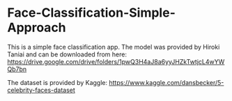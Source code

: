 # Face-Classification-Simple-Approach

This is a simple face classification app. The model was provided by Hiroki Taniai and can be downloaded from here: 
https://drive.google.com/drive/folders/1pwQ3H4aJ8a6yyJHZkTwtjcL4wYWQb7bn

The dataset is provided by Kaggle:
https://www.kaggle.com/dansbecker/5-celebrity-faces-dataset

